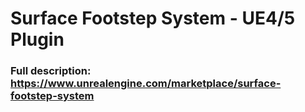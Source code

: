 # Surface Footstep System - UE4/5 Plugin
### Full description: https://www.unrealengine.com/marketplace/surface-footstep-system
